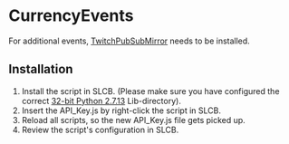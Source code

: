 # CurrencyEvents

For additional events, [TwitchPubSubMirror](https://github.com/nossebro/TwitchPubSubMirror) needs to be installed.

## Installation

1. Install the script in SLCB. (Please make sure you have configured the correct [32-bit Python 2.7.13](https://www.python.org/ftp/python/2.7.13/python-2.7.13.msi) Lib-directory).
2. Insert the API_Key.js by right-click the script in SLCB.
3. Reload all scripts, so the new API_Key.js file gets picked up.
4. Review the script's configuration in SLCB.
